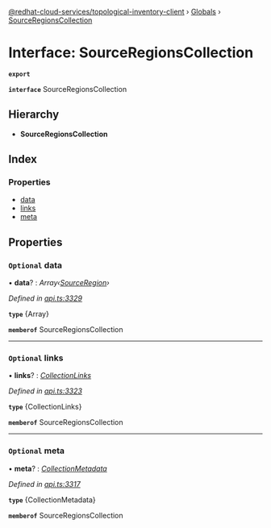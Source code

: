 [@redhat-cloud-services/topological-inventory-client](../README.md) › [Globals](../globals.md) › [SourceRegionsCollection](sourceregionscollection.md)

# Interface: SourceRegionsCollection

**`export`** 

**`interface`** SourceRegionsCollection

## Hierarchy

* **SourceRegionsCollection**

## Index

### Properties

* [data](sourceregionscollection.md#optional-data)
* [links](sourceregionscollection.md#optional-links)
* [meta](sourceregionscollection.md#optional-meta)

## Properties

### `Optional` data

• **data**? : *Array‹[SourceRegion](sourceregion.md)›*

*Defined in [api.ts:3329](https://github.com/RedHatInsights/javascript-clients/blob/master/packages/topological-inventory/api.ts#L3329)*

**`type`** {Array<SourceRegion>}

**`memberof`** SourceRegionsCollection

___

### `Optional` links

• **links**? : *[CollectionLinks](collectionlinks.md)*

*Defined in [api.ts:3323](https://github.com/RedHatInsights/javascript-clients/blob/master/packages/topological-inventory/api.ts#L3323)*

**`type`** {CollectionLinks}

**`memberof`** SourceRegionsCollection

___

### `Optional` meta

• **meta**? : *[CollectionMetadata](collectionmetadata.md)*

*Defined in [api.ts:3317](https://github.com/RedHatInsights/javascript-clients/blob/master/packages/topological-inventory/api.ts#L3317)*

**`type`** {CollectionMetadata}

**`memberof`** SourceRegionsCollection
